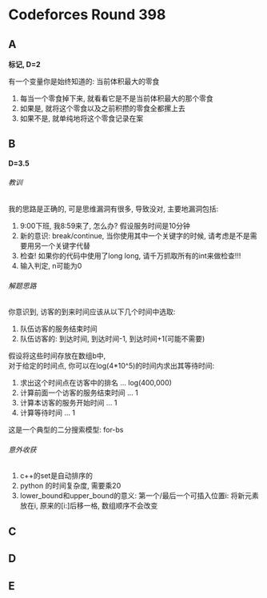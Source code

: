 # Codeforces Round 398

## A
**标记, D=2**

有一个变量你是始终知道的: 当前体积最大的零食

1. 每当一个零食掉下来, 就看看它是不是当前体积最大的那个零食  
2. 如果是, 就将这个零食以及之前积攒的零食全都摞上去
3. 如果不是, 就单纯地将这个零食记录在案


## B
**D=3.5**

###### 教训
我的思路是正确的, 可是思维漏洞有很多, 导致没对, 主要地漏洞包括:

1. 9:00下班, 我8:59来了, 怎么办? 假设服务时间是10分钟
2. 新的意识: break/continue, 当你使用其中一个关键字的时候, 请考虑是不是需要用另一个关键字代替
3. 检查! 如果你的代码中使用了long long, 请千万抓取所有的int来做检查!!!
4. 输入判定, n可能为0

###### 解题思路

你意识到, 访客的到来时间应该从以下几个时间中选取:

1. 队伍访客的服务结束时间
2. 队伍访客的: 到达时间, 到达时间-1, 到达时间+1(可能不需要)

假设将这些时间存放在数组b中,   
对于给定的时间点, 你可以在log(4*10^5)的时间内求出其等待时间:

1. 求出这个时间点在访客中的排名 ... log(400,000)
2. 计算前面一个访客的服务结束时间 ... 1
3. 计算本访客的服务开始时间 ... 1
4. 计算等待时间 ... 1
	
这是一个典型的二分搜索模型: for-bs

###### 意外收获

1. c++的set是自动排序的
2. python 的时间复杂度, 需要乘20
3. lower_bound和upper_bound的意义: 第一个/最后一个可插入位置i: 将新元素放在i, 原来的[i:]后移一格, 数组顺序不会改变

## C


## D


## E
